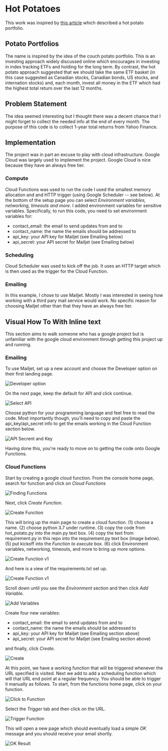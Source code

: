 # Hot Potatoes
This work was inspired by [this article](https://www.theglobeandmail.com/investing/markets/etfs/article-hot-vs-passive-potato-portfolios-which-delivers-the-best-return/) which described a hot potato portfolio.
## Potato Portfolios
The name is inspired by the idea of the couch potato portfolio. This is an investing approach widely discussed online which encourages in investing in index tracking ETFs and holding for the long term. By contrast, the hot potato approach suggested that we should take the same ETF basket (in this case suggested as Canadian stocks, Canadian bonds, US stocks, and internation stocks) and, each month, invest all money in the ETF which had the highest total return over the last 12 months.
## Problem Statement
The idea seemed interesting but I thought there was a decent chance that I might forget to collect the needed info at the end of every month. The purpose of this code is to collect 1-year total returns from Yahoo Finance.
## Implementation
The project was in part an excuse to play with cloud infrastructure. Google Cloud was largely used to implement the project. Google Cloud is nice because they have an always free tier.
### Compute
Cloud Functions was used to run the code I used the smallest memory allocation and and HTTP trigger (using Google Scheduler -- see below). At the bottom of the setup page you can select _Environment variables, networking, timeouts and more_. I added environment variables for sensitive variables. Specifically, to run this code, you need to set environment variables for:
* contact_email: the email to send updates from and to
* contact_name: the name the emails should be addressed to
* api_key: your API key for Mailjet (see Emailing below)
* api_secret: your API secret for Mailjet (see Emailing below)
### Scheduling
Cloud Scheduler was used to kick off the job. It uses an HTTP target which is then used as the trigger for the Cloud Function.
### Emailing
In this example, I chose to use Mailjet. Mostly I was interested in seeing how working with a third pary mail service would work. No specific reason for choosing Mailjet other than that they have an always free tier.

## Visual How To With Inline text

This section aims to walk someone who has a google project but is unfamiliar with the google cloud environment through getting this project up and running.

### Emailing
To use Mailjet, set up a new account and choose the Developer option on their first landing page.

![Developer option](https://github.com/fritzel56/hot-potatoes/blob/implementation/images/mailjet-developer-option.png)

On the next page, keep the default for API and click continue.

![Select API](https://github.com/fritzel56/hot-potatoes/blob/implementation/images/mailjet-select-api.png)

Choose python for your programming language and feel free to read the code. Most importantly though, you'll need to copy and paste the api_key/api_secret info to get the emails working in the Cloud Function section below.

![API Secrent and Key](https://github.com/fritzel56/hot-potatoes/blob/implementation/images/api-secret-and-key.png)

Having done this, you're ready to move on to getting the code onto Google Functions.

### Cloud Functions

Start by creating a google cloud function. From the console home page, search for function and click on *Cloud Functions*

![Finding Functions](https://github.com/fritzel56/hot-potatoes/blob/implementation/images/go-to-cloud-functions.png)

Next, click *Create Function*.

![Create Function](https://github.com/fritzel56/hot-potatoes/blob/implementation/images/click-create-function.png)

This will bring up the main page to create a cloud function. (1) choose a name. (2) choose python 3.7 under runtime. (3) copy the code from hot_potato.py into the main.py text box. (4) copy the text from requirement.py in this repo into the requirement.py text box (image below). (5) put kickoff into the *Function to execute* box. (6) click Environment variables, networking, timeouts, and more to bring up more options.

![Create Function v1](https://github.com/fritzel56/hot-potatoes/blob/implementation/images/create-function.png)

And here is a view of the requirements.txt set up.

![Create Function v1](https://github.com/fritzel56/hot-potatoes/blob/implementation/images/requirements.png)

Scroll down until you see the *Environment* section and then click *Add Variable*.

![Add Variables](https://github.com/fritzel56/hot-potatoes/blob/implementation/images/add-variable.png)

Create four new variables: 
* contact_email: the email to send updates from and to
* contact_name: the name the emails should be addressed to
* api_key: your API key for Mailjet (see Emailing section above)
* api_secret: your API secret for Mailjet (see Emailing section above)

and finally, click *Create*.

![Create](https://github.com/fritzel56/hot-potatoes/blob/implementation/images/fill-variables-and-create.png)

At this point, we have a working function that will be triggered whenever the URL specified is visited. Next we add to add a scheduling function which will that URL end point at a regular frequency. You should be able to trigger it manually as follows. To start, from the functions home page, click on your function.

![Click to Function](https://github.com/fritzel56/hot-potatoes/blob/implementation/images/click-to-function.png)

Select the *Trigger* tab and then click on the URL.

![Trigger Function](https://github.com/fritzel56/hot-potatoes/blob/implementation/images/manual-trigger.png)

This will open a new page which should eventually load a simple *OK* message and you should receive your email shortly.

![OK Result](https://github.com/fritzel56/hot-potatoes/blob/implementation/images/ok-result.png)
